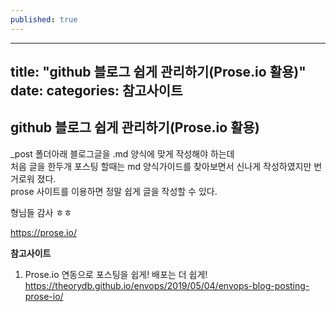```yaml
---
published: true
---
```

---
title: "github 블로그 쉽게 관리하기(Prose.io 활용)"
date: 
categories: 참고사이트
---

## github 블로그 쉽게 관리하기(Prose.io 활용)

_post 폴더아래 블로그글을 .md 양식에 맞게 작성해야 하는데  
처음 글을 한두개 포스팅 할때는 md 양식가이드를 찾아보면서 신나게 작성하였지만 번거로워 졌다.  
prose 사이트를 이용하면 정말 쉽게 글을 작성할 수 있다.

형님들 감사 ㅎㅎ  
	
<https://prose.io/>
	
	
__참고사이트__
1. Prose.io 연동으로 포스팅을 쉽게! 배포는 더 쉽게!
	<https://theorydb.github.io/envops/2019/05/04/envops-blog-posting-prose-io/>
